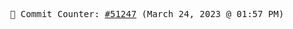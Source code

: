 <p align="center">
    <samp>
        📮 Commit Counter: <a href="https://github.com/Javascript-void0/Javascript-void0/commits/main">#51247</a> (March 24, 2023 @ 01:57 PM)
    </samp>
</p>